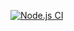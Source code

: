 [![Node.js CI](https://github.com/exxyeon/actions/actions/workflows/node.js.yml/badge.svg)](https://github.com/exxyeon/actions/actions/workflows/node.js.yml)
